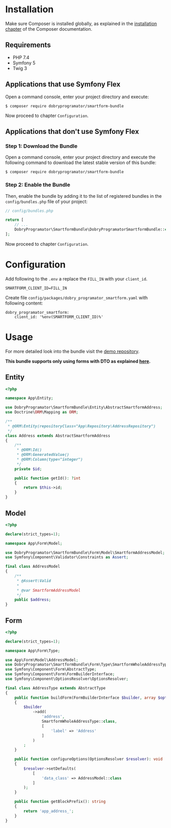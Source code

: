 Installation
============

Make sure Composer is installed globally, as explained in the
[installation chapter](https://getcomposer.org/doc/00-intro.md)
of the Composer documentation.

Requirements
----------------------------------
* PHP 7.4
* Symfony 5
* Twig 3

Applications that use Symfony Flex
----------------------------------

Open a command console, enter your project directory and execute:

```console
$ composer require dobryprogramator/smartform-bundle
```

Now proceed to chapter `Configuration`.

Applications that don't use Symfony Flex
----------------------------------------

### Step 1: Download the Bundle

Open a command console, enter your project directory and execute the
following command to download the latest stable version of this bundle:

```console
$ composer require dobryprogramator/smartform-bundle
```

### Step 2: Enable the Bundle

Then, enable the bundle by adding it to the list of registered bundles
in the `config/bundles.php` file of your project:

```php
// config/bundles.php

return [
    // ...
    DobryProgramator\SmartformBundle\DobryProgramatorSmartformBundle::class => ['all' => true],
];
```

Now proceed to chapter `Configuration`.

Configuration
=============
Add following to the `.env` a replace the `FILL_IN` with your `client_id`.

```
SMARTFORM_CLIENT_ID=FILL_IN
```

Create file `config/packages/dobry_programator_smartform.yaml` with following content:
```
dobry_programator_smartform:
    client_id: '%env(SMARTFORM_CLIENT_ID)%'
```

Usage
=====
For more detailed look into the bundle visit the [demo repository](https://github.com/DobryProgramator/SmartformBundleDemo).

**This bundle supports only using forms with DTO as explained [here](https://blog.martinhujer.cz/symfony-forms-with-request-objects/).**

Entity
------
```php
<?php

namespace App\Entity;

use DobryProgramator\SmartformBundle\Entity\AbstractSmartformAddress;
use Doctrine\ORM\Mapping as ORM;

/**
 * @ORM\Entity(repositoryClass="App\Repository\AddressRepository")
 */
class Address extends AbstractSmartformAddress
{
    /**
     * @ORM\Id()
     * @ORM\GeneratedValue()
     * @ORM\Column(type="integer")
     */
    private $id;

    public function getId(): ?int
    {
        return $this->id;
    }
}
```

Model
-----
```php
<?php

declare(strict_types=1);

namespace App\Form\Model;

use DobryProgramator\SmartformBundle\Form\Model\SmartformAddressModel;
use Symfony\Component\Validator\Constraints as Assert;

final class AddressModel
{
    /**
     * @Assert\Valid
     *
     * @var SmartformAddressModel
     */
    public $address;
}
```

Form
----
```php
<?php

declare(strict_types=1);

namespace App\Form\Type;

use App\Form\Model\AddressModel;
use DobryProgramator\SmartformBundle\Form\Type\SmartformWholeAddressType;
use Symfony\Component\Form\AbstractType;
use Symfony\Component\Form\FormBuilderInterface;
use Symfony\Component\OptionsResolver\OptionsResolver;

final class AddressType extends AbstractType
{
    public function buildForm(FormBuilderInterface $builder, array $options): void
    {
        $builder
            ->add(
                'address',
                SmartformWholeAddressType::class,
                [
                    'label' => 'Address'
                ]
            )
        ;
    }

    public function configureOptions(OptionsResolver $resolver): void
    {
        $resolver->setDefaults(
            [
                'data_class' => AddressModel::class
            ]
        );
    }

    public function getBlockPrefix(): string
    {
        return 'app_address_';
    }
}
```


